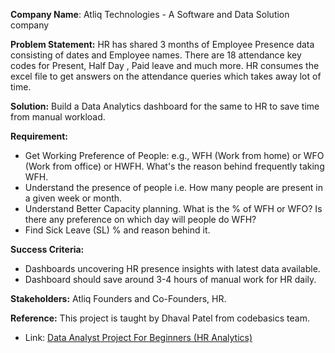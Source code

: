 **Company Name**: Atliq Technologies - A Software and Data Solution company 

**Problem Statement:**
HR has shared 3 months of Employee Presence data consisting of dates and Employee names. There are 18 attendance key codes for Present, Half Day , Paid leave and much more. HR consumes the excel file to get answers on the attendance queries which takes away lot of time.

**Solution:**
Build a Data Analytics dashboard for the same to HR to save time from manual workload. 

**Requirement:**
+ Get Working Preference of People: e.g., WFH (Work from home) or WFO (Work from office) or HWFH. What's the reason behind frequently taking WFH.
+ Understand the presence of people i.e. How many people are present in a given week or month.
+ Understand Better Capacity planning. What is the % of WFH or WFO? Is there any preference on which day will people do WFH?
+ Find Sick Leave (SL) % and reason behind it.

**Success Criteria:**
+ Dashboards uncovering HR presence insights with latest data available.
+ Dashboard should save around 3-4 hours of manual work for HR daily.

**Stakeholders:** 
Atliq Founders and Co-Founders, HR.

**Reference:**
This project is taught by Dhaval Patel from codebasics team.

+ Link: [Data Analyst Project For Beginners (HR Analytics)](https://www.youtube.com/watch?v=ru1qeDO_qrc&list=PLeo1K3hjS3uuVQccZa7yFwK3ltoGQOWbM)
